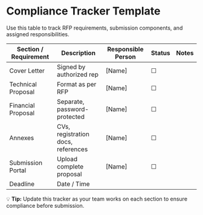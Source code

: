 # Compliance Tracker Template

Use this table to track RFP requirements, submission components, and assigned responsibilities.

| Section / Requirement | Description | Responsible Person | Status | Notes |
|-----------------------|--------------|--------------------|--------|-------|
| Cover Letter | Signed by authorized rep | [Name] | ☐ |  |
| Technical Proposal | Format as per RFP | [Name] | ☐ |  |
| Financial Proposal | Separate, password-protected | [Name] | ☐ |  |
| Annexes | CVs, registration docs, references | [Name] | ☐ |  |
| Submission Portal | Upload complete proposal | [Name] | ☐ |  |
| Deadline | Date / Time |  |  |  |

💡 **Tip:** Update this tracker as your team works on each section to ensure compliance before submission.
